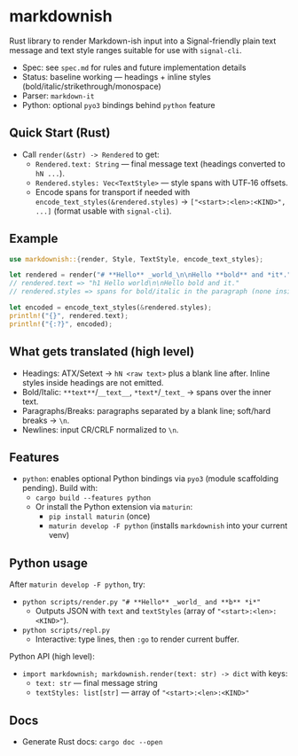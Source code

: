 # markdownish

Rust library to render Markdown-ish input into a Signal-friendly plain text message and text style ranges suitable for use with `signal-cli`.

- Spec: see `spec.md` for rules and future implementation details
- Status: baseline working — headings + inline styles (bold/italic/strikethrough/monospace)
- Parser: `markdown-it`
- Python: optional `pyo3` bindings behind `python` feature

## Quick Start (Rust)

- Call `render(&str) -> Rendered` to get:
  - `Rendered.text: String` — final message text (headings converted to `hN ...`).
  - `Rendered.styles: Vec<TextStyle>` — style spans with UTF‑16 offsets.
  - Encode spans for transport if needed with `encode_text_styles(&rendered.styles)` → `["<start>:<len>:<KIND>", ...]` (format usable with `signal-cli`).

## Example

```rust
use markdownish::{render, Style, TextStyle, encode_text_styles};

let rendered = render("# **Hello** _world_\n\nHello **bold** and *it*.");
// rendered.text => "h1 Hello world\n\nHello bold and it."
// rendered.styles => spans for bold/italic in the paragraph (none inside headings)

let encoded = encode_text_styles(&rendered.styles);
println!("{}", rendered.text);
println!("{:?}", encoded);
```

## What gets translated (high level)

- Headings: ATX/Setext → `hN <raw text>` plus a blank line after. Inline styles inside headings are not emitted.
- Bold/Italic: `**text**`/`__text__`, `*text*`/`_text_` → spans over the inner text.
- Paragraphs/Breaks: paragraphs separated by a blank line; soft/hard breaks → `\n`.
- Newlines: input CR/CRLF normalized to `\n`.
  

## Features

- `python`: enables optional Python bindings via `pyo3` (module scaffolding pending). Build with:
  - `cargo build --features python`
  - Or install the Python extension via `maturin`:
    - `pip install maturin` (once)
    - `maturin develop -F python` (installs `markdownish` into your current venv)

## Python usage

After `maturin develop -F python`, try:

- `python scripts/render.py "# **Hello** _world_ and **b** *i*"`
  - Outputs JSON with `text` and `textStyles` (array of `"<start>:<len>:<KIND>"`).
- `python scripts/repl.py`
  - Interactive: type lines, then `:go` to render current buffer.

Python API (high level):
- `import markdownish; markdownish.render(text: str) -> dict` with keys:
  - `text: str` — final message string
  - `textStyles: list[str]` — array of `"<start>:<len>:<KIND>"`

## Docs

- Generate Rust docs: `cargo doc --open`
 
